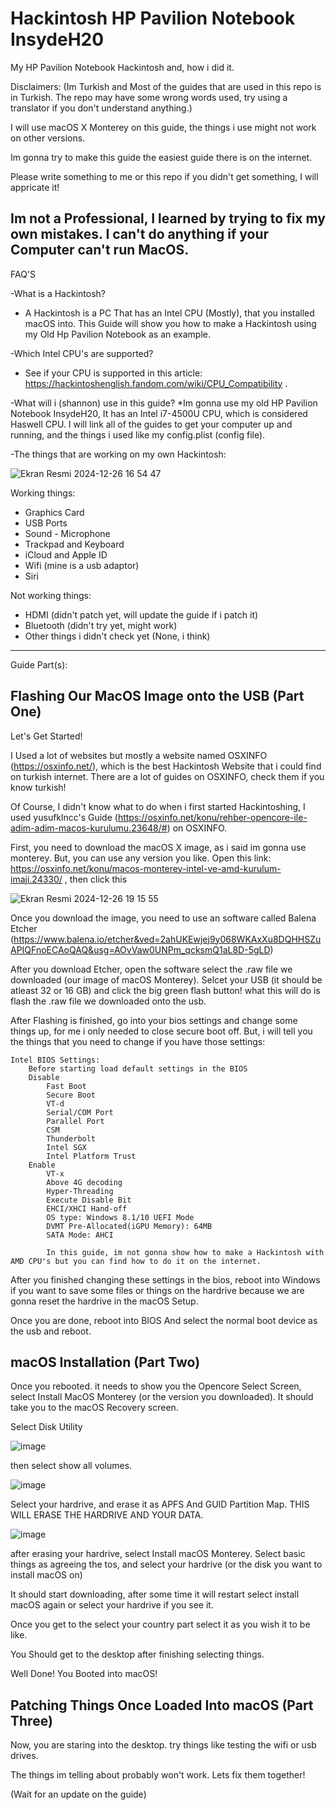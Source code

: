 # Hackintosh HP Pavilion Notebook InsydeH20
My HP Pavilion Notebook Hackintosh and, how i did it.

Disclaimers:
(Im Turkish and Most of the guides that are used in this repo is in Turkish. The repo may have some wrong words used, try using a translator if you don't understand anything.)

I will use macOS X Monterey on this guide, the things i use might not work on other versions.

Im gonna try to make this guide the easiest guide there is on the internet.

Please write something to me or this repo if you didn't get something, I will appricate it!

Im not a Professional, I learned by trying to fix my own mistakes. I can't do anything if your Computer can't run MacOS.
------------------------------------------------------------------------------------------------------------------------------------------
FAQ'S

-What is a Hackintosh?
* A Hackintosh is a PC That has an Intel CPU (Mostly), that you installed macOS into. This Guide will show you how to make a Hackintosh using my Old Hp Pavilion Notebook as an example.

-Which Intel CPU's are supported?
* See if your CPU is supported in this article: https://hackintoshenglish.fandom.com/wiki/CPU_Compatibility .

-What will i (shannon) use in this guide?
*Im gonna use my old HP Pavilion Notebook InsydeH20, It has an Intel i7-4500U CPU, which is considered Haswell CPU. I will link all of the guides to get your computer up and running, and the things i used like my config.plist (config file).

-The things that are working on my own Hackintosh:

![Ekran Resmi 2024-12-26 16 54 47](https://github.com/user-attachments/assets/afc8756d-cd00-401d-8315-84d8540fcddc)

Working things:
* Graphics Card
* USB Ports
* Sound - Microphone
* Trackpad and Keyboard
* iCloud and Apple ID
* Wifi (mine is a usb adaptor)
* Siri

Not working things:
* HDMI (didn't patch yet, will update the guide if i patch it)
* Bluetooth (didn't try yet, might work)
* Other things i didn't check yet (None, i think)
  
------------------------------------------------------------------------------------------------------------------------------------------

Guide Part(s):

Flashing Our MacOS Image onto the USB (Part One)
------------------------------------------------------------------------------------------------------------------------------------------

Let's Get Started!

I Used a lot of websites but mostly a website named OSXINFO (https://osxinfo.net/), which is the best Hackintosh Website that i could find on turkish internet. There are a lot of guides on OSXINFO, check them if you know turkish!

Of Course, I didn't know what to do when i first started Hackintoshing, I used yusufklncc's Guide (https://osxinfo.net/konu/rehber-opencore-ile-adim-adim-macos-kurulumu.23648/#) on OSXINFO. 

First, you need to download the macOS X image, as i said im gonna use monterey. But, you can use any version you like.
Open this link: https://osxinfo.net/konu/macos-monterey-intel-ve-amd-kurulum-imaji.24330/ , then click this

![Ekran Resmi 2024-12-26 19 15 55](https://github.com/user-attachments/assets/a18ab901-fdc3-48a5-a0a4-20a5b06e3c90)

Once you download the image, you need to use an software called Balena Etcher (https://www.balena.io/etcher&ved=2ahUKEwjej9y068WKAxXu8DQHHSZuAPIQFnoECAoQAQ&usg=AOvVaw0UNPm_qcksmQ1aL8D-5gLD)

After you download Etcher, open the software select the .raw file we downloaded (our image of macOS Monterey). Selcet your USB (it should be atleast 32 or 16 GB) and click the big green flash button! what this will do is flash the .raw file we downloaded onto the usb.

After Flashing is finished, go into your bios settings and change some things up, for me i only needed to close secure boot off. But, i will tell you the things that you need to change if you have those settings:


    Intel BIOS Settings:
        Before starting load default settings in the BIOS
        Disable
            Fast Boot
            Secure Boot
            VT-d
            Serial/COM Port
            Parallel Port
            CSM
            Thunderbolt
            Intel SGX
            Intel Platform Trust
        Enable
            VT-x
            Above 4G decoding
            Hyper-Threading
            Execute Disable Bit
            EHCI/XHCI Hand-off
            OS type: Windows 8.1/10 UEFI Mode
            DVMT Pre-Allocated(iGPU Memory): 64MB
            SATA Mode: AHCI

            In this guide, im not gonna show how to make a Hackintosh with AMD CPU's but you can find how to do it on the internet.

After you finished changing these settings in the bios, reboot into Windows if you want to save some files or things on the hardrive because we are gonna reset the hardrive in the macOS Setup.

Once you are done, reboot into BIOS And select the normal boot device as the usb and reboot.

macOS Installation (Part Two)
------------------------------------------------------------------------------------------------------------------------------------------

Once you rebooted. it needs to show you the Opencore Select Screen, select Install MacOS Monterey (or the version you downloaded).
It should take you to the macOS Recovery screen.

Select Disk Utility

![image](https://github.com/user-attachments/assets/e1d332ce-3c24-4cd4-bdaa-e25b4c52989e)

then select show all volumes.

![image](https://github.com/user-attachments/assets/73dbc6ce-ee26-44c3-817f-c9ba7321f043)

Select your hardrive, and erase it as APFS And GUID Partition Map. THIS WILL ERASE THE HARDRIVE AND YOUR DATA.

![image](https://github.com/user-attachments/assets/ee9c9847-bf79-408a-9df3-66a7d64d1497)

after erasing your hardrive, select Install macOS Monterey. Select basic things as agreeing the tos, and select your hardrive (or the disk you want to install macOS on)

It should start downloading, after some time it will restart select install macOS again or select your hardrive if you see it.

Once you get to the select your country part select it as you wish it to be like.

You Should get to the desktop after finishing selecting things.

Well Done! You Booted into macOS!

Patching Things Once Loaded Into macOS (Part Three)
------------------------------------------------------------------------------------------------------------------------------------------
Now, you are staring into the desktop. try things like testing the wifi or usb drives.

The things im telling about probably won't work. Lets fix them together!

(Wait for an update on the guide)






